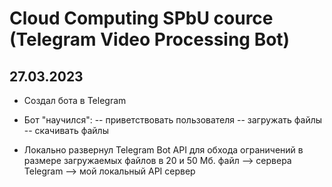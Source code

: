 # Cloud Computing SPbU cource (Telegram Video Processing Bot)

## 27.03.2023
- Создал бота в Telegram
- Бот "научился":
    -- приветствовать пользователя
    -- загружать файлы
    -- скачивать файлы

- Локально развернул Telegram Bot API для обхода ограничений в размере загружаемых файлов в 20 и 50 Мб. файл --> сервера Telegram --> мой локальный API сервер


